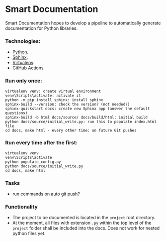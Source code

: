 # Smart Documentation

Smart Documentation hopes to develop a pipeline to automatically generate documentation for Python libraries.

### Technologies:

- [Python]().
- [Sphinx]().
- [Virtualenv]().
- GitHub Actions

### Run only once:

```
virtualenv venv: create virtual environment
venv\Scripts\activate: activate it
python -m pip install sphinx: install sphinx
sphinx-build --version: check the version? (not needed?)
sphinx-quickstart docs: create new Sphinx app (answer the default questions)
sphinx-build -b html docs/source/ docs/build/html: initial build
python docs/source/initial_write.py: run this to populate index.html file
cd docs, make html - every other time: on future Git pushes
```

### Run every time after the first:

```
virtualenv venv
venv\Scripts\activate
python populate_config.py
python docs/source/initial_write.py
cd docs, make html
```

### Tasks

- run commands on auto git push?

### Functionality

- The project to be documented is located in the `project` root directory.
- At the moment, all files with extension `.py` within the top level of the `project` folder shall be included into the docs. Does not work for nested python files yet.

